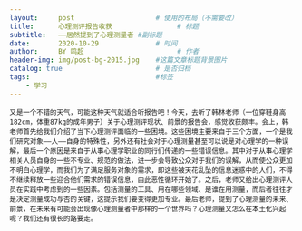 ```yaml
---
layout:     post   				    # 使用的布局（不需要改）
title:      心理测评报告收获				# 标题 
subtitle:   ——居然提到了心理测量者 #副标题
date:       2020-10-29 				# 时间
author:     BY 鸣超						# 作者
header-img: img/post-bg-2015.jpg 	#这篇文章标题背景图片
catalog: true 						# 是否归档
tags:								#标签
    - 学习
---
```



    又是一个不错的天气，可能这种天气就适合听报告吧！今天，去听了韩林老师（一位穿鞋身高182cm，体重87kg的成年男子）关于心理测评现状、前景的报告会，感觉收获颇丰。会上，韩老师首先给我们介绍了当下心理测评面临的一些困境。这些困境主要来自于三个方面，一个是我们研究对象——人——自身的特殊性，另外还有社会对于心理测量甚至可以说是对心理学的一种误解，最后一个原因是来自于从事心理学职业的同行们传递的一些错误信息。其中对于从事心理学相关人员自身的一些不专业、规范的做法，进一步会导致公众对于我们的误解，从而使公众更加不明白心理学，而我们为了满足服务对象的需求，即这些被天花乱坠的信息迷惑中的人们，不得不继续释放一些迎合他们需求的错误信息，由此恶性循环开始了。之后，老师又给出心理测评人员在实践中考虑到的一些因素。包括测量的工具、用在哪些领域、是谁在用测量，而后者往往才是决定测量成功与否的关键，这提示我们要变得更加专业。最后老师，提到了心理测量的未来、前景，在未来有可能会出现像心理测量者中那样的一个世界吗？心理测量又怎么在本土化兴起呢？我们还有很长的路要走。




